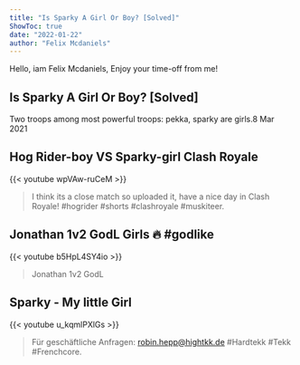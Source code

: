 ```yaml
---
title: "Is Sparky A Girl Or Boy? [Solved]"
ShowToc: true 
date: "2022-01-22"
author: "Felix Mcdaniels" 
---
```


Hello, iam Felix Mcdaniels, Enjoy your time-off from me!
## Is Sparky A Girl Or Boy? [Solved]
 Two troops among most powerful troops: pekka, sparky are girls.8 Mar 2021

## Hog Rider-boy VS Sparky-girl Clash Royale
{{< youtube wpVAw-ruCeM >}}
>I think its a close match so uploaded it, have a nice day in Clash Royale! #hogrider #shorts #clashroyale #muskiteer.

## Jonathan 1v2 GodL Girls 🔥 #godlike
{{< youtube b5HpL4SY4io >}}
>Jonathan 1v2 GodL 

## Sparky - My little Girl
{{< youtube u_kqmlPXlGs >}}
>Für geschäftliche Anfragen: robin.hepp@hightkk.de #Hardtekk #Tekk #Frenchcore.

